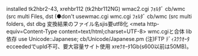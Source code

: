 installed tk2hbr2-43, xrehbr112    (tk2hbr112NG)
wmac2.cgi ﾌｫﾙﾀﾞ cb/wmc (src multi Files, dst		(●don't usewmac.cgi
wmc.cgi   ﾌｫﾙﾀﾞ cb/wmc (src multi folders, dst
dbg 変換結果のファイル名sjis要utf8化 <head><meta http-equiv=Content-Type content=text/html;charset=UTF-8></head>
    wmc.cgiと合体
lib 依存 use Unicode::Japanese;   cb/Unicode/Japanese.pm
    (注)FTP ﾃﾞｨｽｸｸｵｰﾀecceededでupld不可、要大容量サイト使用 xreｸｵｰﾀ1Gb(s600以前は50MB)。
